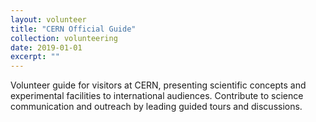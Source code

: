 ```yaml
---
layout: volunteer
title: "CERN Official Guide"
collection: volunteering
date: 2019-01-01
excerpt: ""
---
```


Volunteer guide for visitors at CERN, presenting scientific concepts and experimental facilities to international audiences. 
Contribute to science communication and outreach by leading guided tours and discussions.
